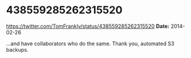 # 438559285262315520
https://twitter.com/TomFrankly/status/438559285262315520
**Date:** 2014-02-26

...and have collaborators who do the same. Thank you, automated S3 backups.
